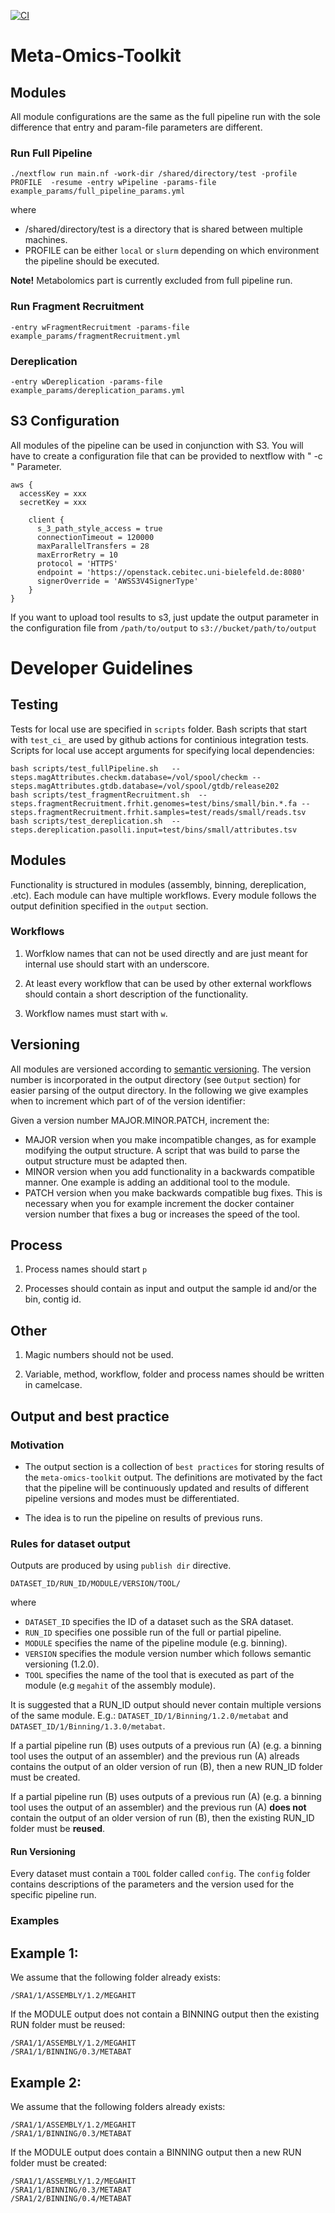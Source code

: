 
[![CI](https://github.com/pbelmann/meta-omics-toolkit/actions/workflows/workflow_modules.yml/badge.svg)](https://github.com/pbelmann/meta-omics-toolkit/actions/workflows/workflow_modules.yml)

# Meta-Omics-Toolkit

## Modules

All module configurations are the same as the full pipeline run with the sole difference that entry and param-file parameters are different.

### Run Full Pipeline

```
./nextflow run main.nf -work-dir /shared/directory/test -profile PROFILE  -resume -entry wPipeline -params-file example_params/full_pipeline_params.yml
```

where
 *  /shared/directory/test is a directory that is shared between multiple machines.
 * PROFILE can be either `local` or `slurm` depending on which environment the pipeline should be executed.

**Note!** Metabolomics part is currently excluded from full pipeline run.


### Run Fragment Recruitment


```
-entry wFragmentRecruitment -params-file example_params/fragmentRecruitment.yml
```

### Dereplication

```
-entry wDereplication -params-file example_params/dereplication_params.yml
```

## S3 Configuration

All modules of the pipeline can be used in conjunction with S3.
You will have to create a configuration file that can be provided to nextflow with " -c " Parameter.

```
aws {
  accessKey = xxx
  secretKey = xxx

    client {
      s_3_path_style_access = true
      connectionTimeout = 120000
      maxParallelTransfers = 28 
      maxErrorRetry = 10
      protocol = 'HTTPS'
      endpoint = 'https://openstack.cebitec.uni-bielefeld.de:8080'
      signerOverride = 'AWSS3V4SignerType'
    }
}
```

If you want to upload tool results to s3, just update the output parameter in the configuration file from `/path/to/output` to `s3://bucket/path/to/output`

# Developer Guidelines

## Testing

Tests for local use are specified in `scripts` folder. Bash scripts that start with `test_ci_` are used by github actions for continious integration tests.
Scripts for local use accept arguments for specifying local dependencies:

```
bash scripts/test_fullPipeline.sh   --steps.magAttributes.checkm.database=/vol/spool/checkm --steps.magAttributes.gtdb.database=/vol/spool/gtdb/release202
bash scripts/test_fragmentRecruitment.sh  --steps.fragmentRecruitment.frhit.genomes=test/bins/small/bin.*.fa --steps.fragmentRecruitment.frhit.samples=test/reads/small/reads.tsv 
bash scripts/test_dereplication.sh  --steps.dereplication.pasolli.input=test/bins/small/attributes.tsv
```

## Modules

Functionality is structured in modules (assembly, binning, dereplication, .etc). Each module can have multiple workflows.
Every module follows the output definition specified in the `output` section.

### Workflows

1. Worfklow names that can not be used directly and are just meant for internal use should start with an underscore.

2. At least every workflow that can be used by other external workflows should contain a short description of the functionality. 

3. Workflow names must start with `w`. 

## Versioning

All modules are versioned according to [semantic versioning](https://semver.org/). The version number is incorporated in the output directory (see `Output` section) 
for easier parsing of the output directory. In the following we give examples when to increment which part of of the version identifier:

Given a version number MAJOR.MINOR.PATCH, increment the:

  * MAJOR version when you make incompatible changes, as for example modifying the output structure. A script that was build to parse the output structure must be adapted then.
  * MINOR version when you add functionality in a backwards compatible manner. One example is adding an additional tool to the module. 
  * PATCH version when you make backwards compatible bug fixes. This is necessary when you for example increment the docker container version number that fixes a bug or increases the
    speed of the tool.

## Process

1. Process names should start `p`

2. Processes should contain as input and output the sample id and/or the bin, contig id.


## Other

1. Magic numbers should not be used.

2. Variable, method, workflow, folder and process names should be written in camelcase.


## Output and best practice

### Motivation

* The output section is a collection of `best practices` for storing results of the `meta-omics-toolkit` output.
The definitions are motivated by the fact that the pipeline will be continuously updated and results of different pipeline
versions and modes must be differentiated.

* The idea is to run the pipeline on results of previous runs.

### Rules for dataset output

Outputs are produced by using `publish dir` directive.

```
DATASET_ID/RUN_ID/MODULE/VERSION/TOOL/
```
where
   * `DATASET_ID` specifies the ID of a dataset such as the SRA dataset.
   * `RUN_ID` specifies one possible run of the full or partial pipeline. 
   * `MODULE` specifies the name of the pipeline module (e.g. binning).
   * `VERSION` specifies the module version number which follows semantic versioning (1.2.0).
   * `TOOL` specifies the name of the tool that is executed as part of the module (e.g `megahit` of the assembly module).

It is suggested that a RUN_ID output should never contain multiple versions of the same module. E.g.: 
`DATASET_ID/1/Binning/1.2.0/metabat` and `DATASET_ID/1/Binning/1.3.0/metabat`.

If a partial pipeline run (B) uses outputs of a previous run (A) (e.g. a binning tool uses the output of an assembler) and the previous run (A) alreads contains
the output of an older version of run (B), then a new RUN_ID folder must be created.

If a partial pipeline run (B) uses outputs of a previous run (A) (e.g. a binning tool uses the output of an assembler) and the previous run (A) **does not** contain
the output of an older version of run (B), then the existing RUN_ID folder must be **reused**.

#### Run Versioning

Every dataset must contain a `TOOL` folder called `config`. The `config` folder contains descriptions of the parameters and the version used for the specific pipeline run.

### Examples

## Example 1:

We assume that the following folder already exists:

```
/SRA1/1/ASSEMBLY/1.2/MEGAHIT
```


If the MODULE output does not contain a BINNING output then the existing RUN folder must be reused:

```
/SRA1/1/ASSEMBLY/1.2/MEGAHIT
/SRA1/1/BINNING/0.3/METABAT
```

## Example 2:

We assume that the following folders already exists:

```
/SRA1/1/ASSEMBLY/1.2/MEGAHIT
/SRA1/1/BINNING/0.3/METABAT
```

If the MODULE output does contain a BINNING output then a new RUN folder must be created:

```
/SRA1/1/ASSEMBLY/1.2/MEGAHIT
/SRA1/1/BINNING/0.3/METABAT
/SRA1/2/BINNING/0.4/METABAT
```

